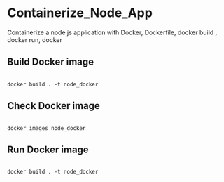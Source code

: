 # Containerize_Node_App
Containerize a node js application with Docker, Dockerfile, docker build , docker run, docker

## Build Docker image
<code>
docker build . -t node_docker
</code>


## Check Docker image
<code>
docker images node_docker
</code>


## Run Docker image
<code>
docker build . -t node_docker
</code>
